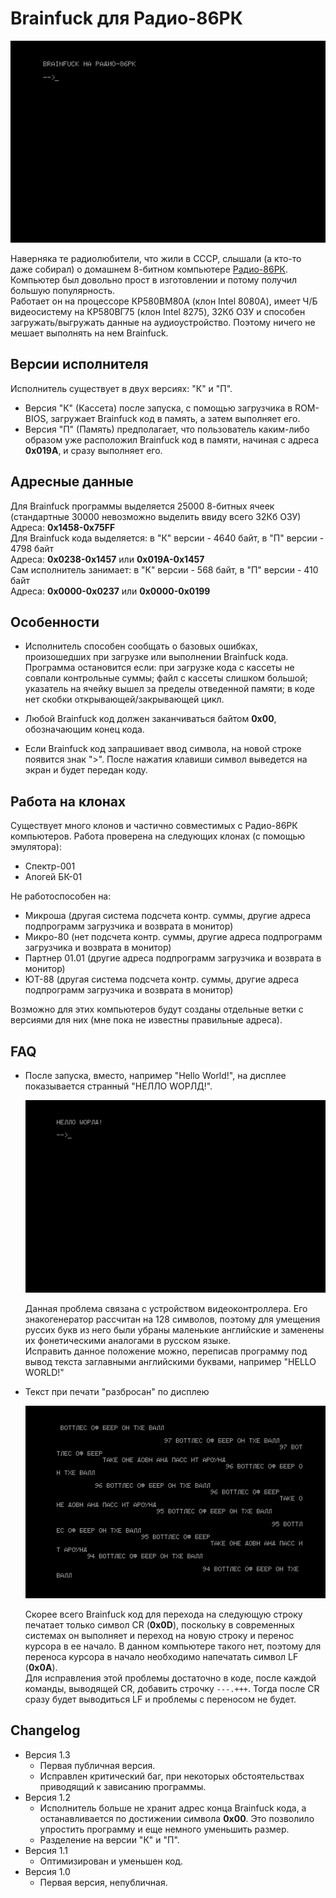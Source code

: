 # Brainfuck для Радио-86РК

![title](https://raw.githubusercontent.com/Bs0Dd/brainfuck-86rk/master/pictures/bfon86rk.png)

Наверняка те радиолюбители, что жили в СССР, слышали (а кто-то даже собирал) о домашнем 8-битном компьютере [Радио-86РК](https://ru.wikipedia.org/wiki/%D0%A0%D0%B0%D0%B4%D0%B8%D0%BE-86%D0%A0%D0%9A). Компьютер был довольно прост в изготовлении и потому получил большую популярность.  
Работает он на процессоре КР580ВМ80А (клон Intel 8080A), имеет Ч/Б видеосистему на КР580ВГ75 (клон Intel 8275), 32Кб ОЗУ и способен загружать/выгружать данные на аудиоустройство. Поэтому ничего не мешает выполнять на нем Brainfuck.

## Версии исполнителя
Исполнитель существует в двух версиях: "К" и "П".  
 * Версия "К" (Кассета) после запуска, с помощью загрузчика в ROM-BIOS, загружает Brainfuck код в память, а затем выполняет его.
 * Версия "П" (Память) предполагает, что пользователь каким-либо образом уже расположил Brainfuck код в памяти, начиная с адреса **0x019A**, и сразу выполняет его.

## Адресные данные
Для Brainfuck программы выделяется 25000 8-битных ячеек (стандартные 30000 невозможно выделить ввиду всего 32Кб ОЗУ)    
	Адреса: **0x1458-0x75FF**  
Для Brainfuck кода выделяется: в "К" версии - 4640 байт, в "П" версии - 4798 байт  
	Адреса:	**0x0238-0x1457** или **0x019A-0x1457**  
Сам исполнитель занимает: в "К" версии - 568 байт, в "П" версии - 410 байт  
	Адреса:	**0x0000-0x0237** или **0x0000-0x0199**

## Особенности
* Исполнитель способен сообщать о базовых ошибках, произошедших при загрузке или выполнении Brainfuck кода.
 Программа остановится если: при загрузке кода с кассеты не совпали контрольные суммы; файл с кассеты слишком большой; указатель на ячейку вышел за пределы отведенной памяти; в коде нет скобки открывающей/закрывающей цикл.

* Любой Brainfuck код должен заканчиваться байтом **0x00**, обозначающим конец кода.

* Если Brainfuck код запрашивает ввод символа, на новой строке появится знак ">". После нажатия клавиши символ выведется на экран и будет передан коду. 

## Работа на клонах
Существует много клонов и частично совместимых с Радио-86РК компьютеров.
Работа проверена на следующих клонах (с помощью эмулятора):
* Спектр-001
* Апогей БК-01

Не работоспособен на:
* Микроша (другая система подсчета контр. суммы, другие адреса подпрограмм загрузчика и возврата в монитор)
* Микро-80 (нет подсчета контр. суммы, другие адреса подпрограмм загрузчика и возврата в монитор)
* Партнер 01.01 (другие адреса подпрограмм загрузчика и возврата в монитор)
* ЮТ-88 (другая система подсчета контр. суммы, другие адреса подпрограмм загрузчика и возврата в монитор)

Возможно для этих компьютеров будут созданы отдельные ветки с версиями для них (мне пока не известны правильные адреса).

## FAQ

* После запуска, вместо, например "Hello World!", на дисплее показывается странный "HЕЛЛО WОРЛД!".

   ![letters](https://raw.githubusercontent.com/Bs0Dd/brainfuck-86rk/master/pictures/hello.png)
	  
   Данная проблема связана с устройством видеоконтроллера. Его знакогенератор рассчитан на 128 символов, поэтому для умещения руссих букв из него были убраны маленькие английские и заменены их фонетическими аналогами в русском языке.  
   Исправить данное положение можно, переписав программу под вывод текста заглавными английскими буквами, например "HELLO WORLD!"
	  
* Текст при печати "разбросан" по дисплею

   ![nolf](https://raw.githubusercontent.com/Bs0Dd/brainfuck-86rk/master/pictures/nolf.png)
	  
   Скорее всего Brainfuck код для перехода на следующую строку печатает только символ CR (**0x0D**), поскольку в современных системах он выполняет и переход на новую строку и перенос курсора в ее начало. В данном компьютере такого нет, поэтому для переноса курсора в начало необходимо напечатать символ LF (**0x0A**).  
   Для исправления этой проблемы достаточно в коде, после каждой команды, выводящей CR, добавить строчку `---.+++`. Тогда после CR сразу будет выводиться LF и проблемы с переносом не будет.
   
## Changelog
* Версия 1.3
   * Первая публичная версия.
   * Исправлен критический баг, при некоторых обстоятельствах приводящий к зависанию программы.
* Версия 1.2
   * Исполнитель больше не хранит адрес конца Brainfuck кода, а останавливается по достижении символа **0x00**. Это позволило упростить программу и еще немного уменьшить размер.
   * Разделение на версии "К" и "П".
* Версия 1.1
   * Оптимизирован и уменьшен код.
* Версия 1.0
   * Первая версия, непубличная.
